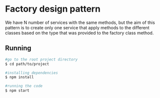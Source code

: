 
# Factory design pattern

We have N number of services with the same methods, but the aim of this pattern is to create only one service that apply methods to the different classes based on the type that was provided to the factory class method.

## Running 
```bash
#go to the root project directory
$ cd path/to/project

#installing dependencies
$ npm install

#running the code 
$ npm start
```